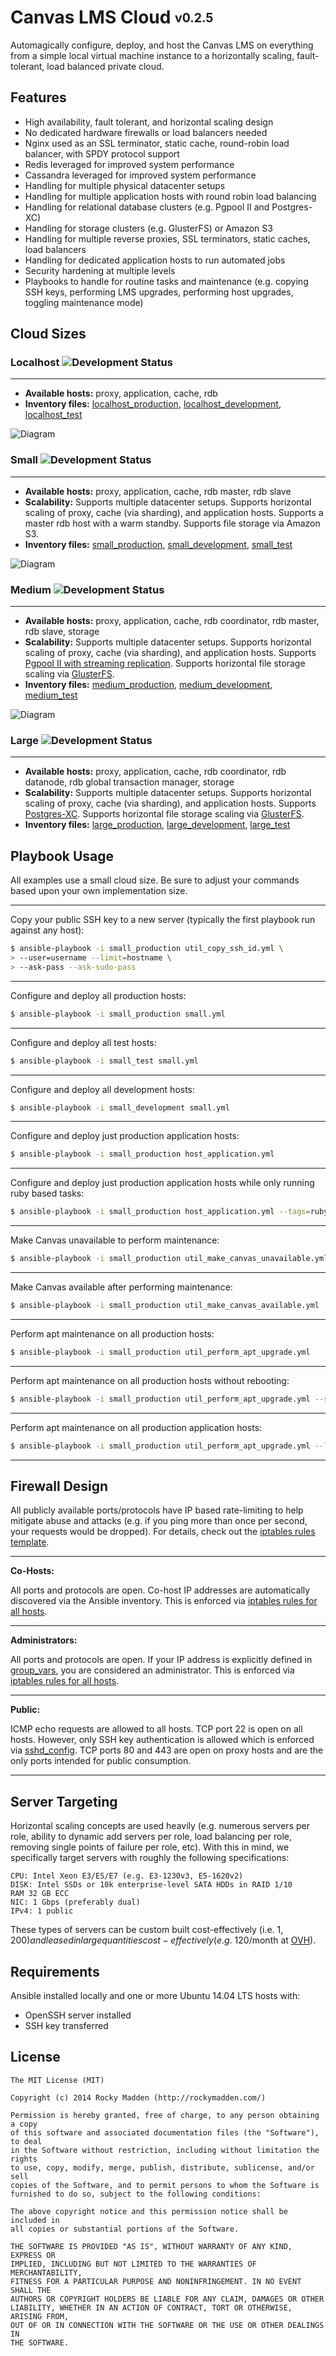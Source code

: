 # Canvas LMS Cloud <sub><sup>v0.2.5</sup></sub>

Automagically configure, deploy, and host the Canvas LMS on everything from a simple local virtual machine instance to a horizontally scaling, fault-tolerant, load balanced private cloud.

## Features
* High availability, fault tolerant, and horizontal scaling design
* No dedicated hardware firewalls or load balancers needed
* Nginx used as an SSL terminator, static cache, round-robin load balancer, with SPDY protocol support
* Redis leveraged for improved system performance
* Cassandra leveraged for improved system performance
* Handling for multiple physical datacenter setups
* Handling for multiple application hosts with round robin load balancing
* Handling for relational database clusters (e.g. Pgpool II and Postgres-XC)
* Handling for storage clusters (e.g. GlusterFS) or Amazon S3
* Handling for multiple reverse proxies, SSL terminators, static caches, load balancers
* Handling for dedicated application hosts to run automated jobs
* Security hardening at multiple levels
* Playbooks to handle for routine tasks and maintenance (e.g. copying SSH keys, performing LMS upgrades, performing host upgrades, toggling maintenance mode)

## Cloud Sizes

### Localhost ![Development Status](http://img.shields.io/badge/status-available-brightgreen.svg)
---
* __Available hosts:__ proxy, application, cache, rdb
* __Inventory files:__ [localhost_production](https://github.com/rockymadden/canvas-lms-cloud/blob/master/ansible/localhost_production), [localhost_development](https://github.com/rockymadden/canvas-lms-cloud/blob/master/ansible/localhost_development), [localhost_test](https://github.com/rockymadden/canvas-lms-cloud/blob/master/ansible/localhost_test)

![Diagram](http://share.rockymadden.com/ADvO+)

### Small ![Development Status](http://img.shields.io/badge/status-available-brightgreen.svg)
---
* __Available hosts:__ proxy, application, cache, rdb master, rdb slave
* __Scalability:__ Supports multiple datacenter setups. Supports horizontal scaling of proxy, cache (via sharding), and application hosts. Supports a master rdb host with a warm standby. Supports file storage via Amazon S3.
* __Inventory files:__ [small_production](https://github.com/rockymadden/canvas-lms-cloud/blob/master/ansible/small_production), [small_development](https://github.com/rockymadden/canvas-lms-cloud/blob/master/ansible/small_development), [small_test](https://github.com/rockymadden/canvas-lms-cloud/blob/master/ansible/small_test)

![Diagram](http://share.rockymadden.com/TyYO+)

### Medium ![Development Status](http://img.shields.io/badge/status-queued-lightgrey.svg)
---
* __Available hosts:__ proxy, application, cache, rdb coordinator, rdb master, rdb slave, storage
* __Scalability:__ Supports multiple datacenter setups. Supports horizontal scaling of proxy, cache (via sharding), and application hosts. Supports [Pgpool II with streaming replication](http://www.pgpool.net/). Supports horizontal file storage scaling via [GlusterFS](http://www.gluster.org/).
* __Inventory files:__ [medium_production](https://github.com/rockymadden/canvas-lms-cloud/blob/master/ansible/medium_production), [medium_development](https://github.com/rockymadden/canvas-lms-cloud/blob/master/ansible/medium_development), [medium_test](https://github.com/rockymadden/canvas-lms-cloud/blob/master/ansible/medium_test)

![Diagram](http://share.rockymadden.com/Y0uW+)

### Large ![Development Status](http://img.shields.io/badge/status-queued-lightgrey.svg)
---
* __Available hosts:__ proxy, application, cache, rdb coordinator, rdb datanode, rdb global transaction manager, storage
* __Scalability:__ Supports multiple datacenter setups. Supports horizontal scaling of proxy, cache (via sharding), and application hosts. Supports [Postgres-XC](https://wiki.postgresql.org/wiki/Postgres-XC). Supports horizontal file storage scaling via [GlusterFS](http://www.gluster.org/).
* __Inventory files:__ [large_production](https://github.com/rockymadden/canvas-lms-cloud/blob/master/ansible/large_production), [large_development](https://github.com/rockymadden/canvas-lms-cloud/blob/master/ansible/large_development), [large_test](https://github.com/rockymadden/canvas-lms-cloud/blob/master/ansible/large_test)

## Playbook Usage

All examples use a small cloud size. Be sure to adjust your commands based upon your own implementation size.

---

Copy your public SSH key to a new server (typically the first playbook run against any host):
```bash
$ ansible-playbook -i small_production util_copy_ssh_id.yml \
> --user=username --limit=hostname \
> --ask-pass --ask-sudo-pass
```

---

Configure and deploy all production hosts:
```bash
$ ansible-playbook -i small_production small.yml
```

---

Configure and deploy all test hosts:
```bash
$ ansible-playbook -i small_test small.yml
```

---

Configure and deploy all development hosts:
```bash
$ ansible-playbook -i small_development small.yml
```

---

Configure and deploy just production application hosts:
```bash
$ ansible-playbook -i small_production host_application.yml
```

---

Configure and deploy just production application hosts while only running ruby based tasks:
```bash
$ ansible-playbook -i small_production host_application.yml --tags=ruby
```

---

Make Canvas unavailable to perform maintenance:
```bash
$ ansible-playbook -i small_production util_make_canvas_unavailable.yml
```

---

Make Canvas available after performing maintenance:
```bash
$ ansible-playbook -i small_production util_make_canvas_available.yml
```

---

Perform apt maintenance on all production hosts:
```bash
$ ansible-playbook -i small_production util_perform_apt_upgrade.yml
```

---

Perform apt maintenance on all production hosts without rebooting:
```bash
$ ansible-playbook -i small_production util_perform_apt_upgrade.yml --skip-tags=reboot
```

---

Perform apt maintenance on all production application hosts:
```bash
$ ansible-playbook -i small_production util_perform_apt_upgrade.yml --limit=application
```

---

## Firewall Design

All publicly available ports/protocols have IP based rate-limiting to help mitigate abuse and attacks (e.g. if you ping more than once per second, your requests would be dropped). For details, check out the [iptables rules template](https://github.com/rockymadden/canvas-lms-cloud/blob/master/ansible/roles/common/templates/etc/iptables/rules.v4.j2).

---

__Co-Hosts:__

All ports and protocols are open. Co-host IP addresses are automatically discovered via the Ansible inventory. This is enforced via [iptables rules for all hosts](https://github.com/rockymadden/canvas-lms-cloud/blob/master/ansible/roles/common/templates/etc/iptables/rules.v4.j2).

---

__Administrators:__

All ports and protocols are open. If your IP address is explicitly defined in [group_vars](https://github.com/rockymadden/canvas-lms-cloud/blob/master/ansible/group_vars/all.example), you are considered an administrator. This is enforced via [iptables rules for all hosts](https://github.com/rockymadden/canvas-lms-cloud/blob/master/ansible/roles/common/templates/etc/iptables/rules.v4.j2).

---

__Public:__

ICMP echo requests are allowed to all hosts. TCP port 22 is open on all hosts. However, only SSH key authentication is allowed which is enforced via [sshd_config](https://github.com/rockymadden/canvas-lms-cloud/blob/master/ansible/roles/common/templates/etc/ssh/sshd_config.j2). TCP ports 80 and 443 are open on proxy hosts and are the only ports intended for public consumption.

---

## Server Targeting
Horizontal scaling concepts are used heavily (e.g. numerous servers per role, ability to dynamic add servers per role, load balancing per role, removing single points of failure per role, etc). With this in mind, we specifically target servers with roughly the following specifications:

```
CPU: Intel Xeon E3/E5/E7 (e.g. E3-1230v3, E5-1620v2)
DISK: Intel SSDs or 10k enterprise-level SATA HDDs in RAID 1/10
RAM 32 GB ECC
NIC: 1 Gbps (preferably dual)
IPv4: 1 public
```

These types of servers can be custom built cost-effectively (i.e. $1,200) and leased in large quantities cost-effectively (e.g. ~$120/month at [OVH](https://www.ovh.com/us/dedicated-servers/infra/2014-EG-32.xml)).

## Requirements

Ansible installed locally and one or more Ubuntu 14.04 LTS hosts with:
* OpenSSH server installed
* SSH key transferred

## License

```
The MIT License (MIT)

Copyright (c) 2014 Rocky Madden (http://rockymadden.com/)

Permission is hereby granted, free of charge, to any person obtaining a copy
of this software and associated documentation files (the "Software"), to deal
in the Software without restriction, including without limitation the rights
to use, copy, modify, merge, publish, distribute, sublicense, and/or sell
copies of the Software, and to permit persons to whom the Software is
furnished to do so, subject to the following conditions:

The above copyright notice and this permission notice shall be included in
all copies or substantial portions of the Software.

THE SOFTWARE IS PROVIDED "AS IS", WITHOUT WARRANTY OF ANY KIND, EXPRESS OR
IMPLIED, INCLUDING BUT NOT LIMITED TO THE WARRANTIES OF MERCHANTABILITY,
FITNESS FOR A PARTICULAR PURPOSE AND NONINFRINGEMENT. IN NO EVENT SHALL THE
AUTHORS OR COPYRIGHT HOLDERS BE LIABLE FOR ANY CLAIM, DAMAGES OR OTHER
LIABILITY, WHETHER IN AN ACTION OF CONTRACT, TORT OR OTHERWISE, ARISING FROM,
OUT OF OR IN CONNECTION WITH THE SOFTWARE OR THE USE OR OTHER DEALINGS IN
THE SOFTWARE.
```
